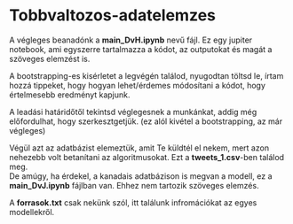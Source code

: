# Tobbvaltozos-adatelemzes

A végleges beanadónk a __main_DvH.ipynb__ nevű fájl. Ez egy jupiter notebook, ami egyszerre tartalmazza a kódot, az outputokat és magát a szöveges elemzést is.

A bootstrapping-es kisérletet a legvégén találod, nyugodtan töltsd le, írtam hozzá tippeket, hogy hogyan lehet/érdemes módosítani a kódot, hogy értelmesebb eredményt kapjunk.

A leadási határidőtől tekintsd véglegesnek a munkánkat, addig még előfordulhat, hogy szerkesztgetjük. (ez alól kivétel a bootstrapping, az már végleges)

Végül azt az adatbázist elemeztük, amit Te küldtél el nekem, mert azon nehezebb volt betanítani az algoritmusokat. Ezt a __tweets_1.csv__-ben találod meg.  
De amúgy, ha érdekel, a kanadais adatbázison is megvan a modell, ez a __main_DvJ.ipynb__ fájlban van. Ehhez nem tartozik szöveges elemzés.

A __forrasok.txt__ csak nekünk szól, itt találunk infromációkat az egyes modellekről.
